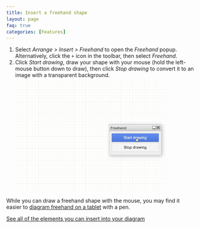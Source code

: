```yaml
---
title: Insert a freehand shape
layout: page
faq: true
categories: [Features]
---
```


1. Select _Arrange > Insert > Freehand_ to open the _Freehand_ popup. Alternatively, click the ``+`` icon in the toolbar, then select _Freehand_.
2. Click _Start drawing_, draw your shape with your mouse (hold the left-mouse button down to draw), then click _Stop drawing_ to convert it to an image with a transparent background. 
<br /><img src="/assets/img/blog/insert-freehand-drawing.gif" style="width=100%;max-width:400px;height:auto;" alt="Draw a freehand shape in diagrams.net">

While you can draw a freehand shape with the mouse, you may find it easier to [diagram freehand on a tablet](/doc/faq/mobile-diagram-app.html) with a pen. 

[See all of the elements you can insert into your diagram](/doc/faq/arrange-insert-menu.html)